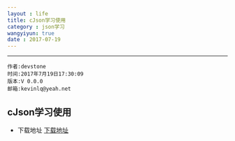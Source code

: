 ```yaml
---
layout : life
title: cJson学习使用
category : json学习
wangyiyun: true
date : 2017-07-19
---
```


******

    作者:devstone
    时间:2017年7月19日17:30:09
    版本:V 0.0.0
    邮箱:kevinlq@yeah.net

<!-- more -->

## cJson学习使用

- 下载地址
[下载地址](https://github.com/DaveGamble/cJSON)
